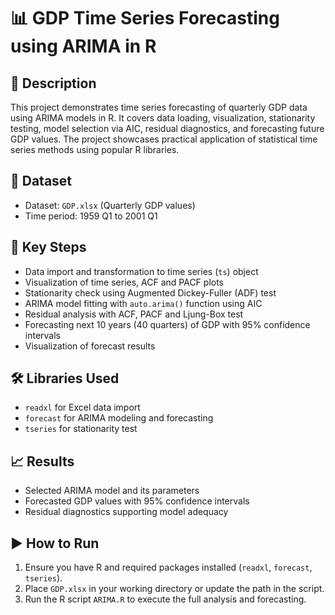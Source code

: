 # 📊 GDP Time Series Forecasting using ARIMA in R

## 📝 Description

This project demonstrates time series forecasting of quarterly GDP data using ARIMA models in R. It covers data loading, visualization, stationarity testing, model selection via AIC, residual diagnostics, and forecasting future GDP values. The project showcases practical application of statistical time series methods using popular R libraries.

## 📂 Dataset

* Dataset: `GDP.xlsx` (Quarterly GDP values)
* Time period: 1959 Q1 to 2001 Q1

## 🔑 Key Steps

* Data import and transformation to time series (`ts`) object
* Visualization of time series, ACF and PACF plots
* Stationarity check using Augmented Dickey-Fuller (ADF) test
* ARIMA model fitting with `auto.arima()` function using AIC
* Residual analysis with ACF, PACF and Ljung-Box test
* Forecasting next 10 years (40 quarters) of GDP with 95% confidence intervals
* Visualization of forecast results

## 🛠️ Libraries Used

* `readxl` for Excel data import
* `forecast` for ARIMA modeling and forecasting
* `tseries` for stationarity test

## 📈 Results

* Selected ARIMA model and its parameters
* Forecasted GDP values with 95% confidence intervals
* Residual diagnostics supporting model adequacy

## ▶️ How to Run

1. Ensure you have R and required packages installed (`readxl`, `forecast`, `tseries`).
2. Place `GDP.xlsx` in your working directory or update the path in the script.
3. Run the R script `ARIMA.R` to execute the full analysis and forecasting.
